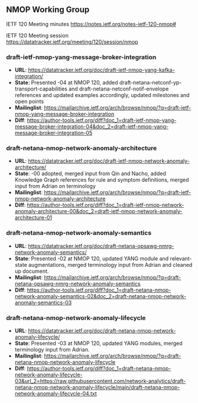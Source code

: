## NMOP Working Group

IETF 120 Meeting minutes
https://notes.ietf.org/notes-ietf-120-nmop#

IETF 120 Meeting session
https://datatracker.ietf.org/meeting/120/session/nmop

### draft-ietf-nmop-yang-message-broker-integration
* **URL**: https://datatracker.ietf.org/doc/draft-ietf-nmop-yang-kafka-integration/
* **State**: Presented -04 at NMOP 120, added draft-netana-netconf-yp-transport-capabilities and draft-netana-netconf-notif-envelope references and updated examples accordingly, updated milestones and open points
* **Mailinglist**: https://mailarchive.ietf.org/arch/browse/nmop/?q=draft-ietf-nmop-yang-message-broker-integration
* **Diff**: https://author-tools.ietf.org/diff?doc_1=draft-ietf-nmop-yang-message-broker-integration-04&doc_2=draft-ietf-nmop-yang-message-broker-integration-05

### draft-netana-nmop-network-anomaly-architecture
* **URL**: https://datatracker.ietf.org/doc/draft-ietf-nmop-network-anomaly-architecture/
* **State**: -00 adopted, merged input from Qin and Nacho, added Knowledge Graph references for rule and symptom definitions, merged input from Adrian on terminology
* **Mailinglist**: https://mailarchive.ietf.org/arch/browse/nmop/?q=draft-ietf-nmop-network-anomaly-architecture
* **Diff**: 
https://author-tools.ietf.org/diff?doc_1=draft-ietf-nmop-network-anomaly-architecture-00&doc_2=draft-ietf-nmop-network-anomaly-architecture-01

### draft-netana-nmop-network-anomaly-semantics
* **URL**: https://datatracker.ietf.org/doc/draft-netana-opsawg-nmrg-network-anomaly-semantics/
* **State**: Presented -02 at NMOP 120, updated YANG module and relevant-state augmentations, merged terminology input from Adrian and cleaned up document.
* **Mailinglist**: https://mailarchive.ietf.org/arch/browse/nmop/?q=draft-netana-opsawg-nmrg-network-anomaly-semantics
* **Diff**: https://author-tools.ietf.org/diff?doc_1=draft-netana-nmop-network-anomaly-semantics-02&doc_2=draft-netana-nmop-network-anomaly-semantics-03

### draft-netana-nmop-network-anomaly-lifecycle
* **URL**: https://datatracker.ietf.org/doc/draft-netana-nmop-network-anomaly-lifecycle/
* **State**: Presented -03 at NMOP 120, updated YANG modules, merged terminology input from Adrian.
* **Mailinglist**: https://mailarchive.ietf.org/arch/browse/nmop/?q=draft-netana-nmop-network-anomaly-lifecycle
* **Diff**: https://author-tools.ietf.org/diff?doc_1=draft-netana-nmop-network-anomaly-lifecycle-03&url_2=https://raw.githubusercontent.com/network-analytics/draft-netana-nmop-network-anomaly-lifecycle/main/draft-netana-nmop-network-anomaly-lifecycle-04.txt



